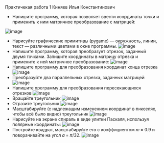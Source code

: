 Практичекая работа 1 Киняев Илья Константинович
* Напишите программу, которая позволяет ввести координаты точки и применить к ним матричное преобразование с матрицей:
  
![image](https://github.com/user-attachments/assets/104ae741-6472-4dea-9f6c-9aa8302f4b6f)
* Нарисуйте графические примитивы (pygame) — окружность, линии, текст — различными цветами в окне программы.
![image](https://github.com/user-attachments/assets/5a8bfd0b-510f-468b-aacb-ea10393431bd)
* Напишите программу, которая преобразует отрезок, заданный двумя точками. Запишите координаты в матрицу
отрезка и примените к ней матричное преобразование:
![image](https://github.com/user-attachments/assets/fdee59c0-68a6-41b0-836b-31064be03b59)
* Напишите программу для преобразования координат конца отрезка
![image](https://github.com/user-attachments/assets/da0d834c-40f4-4cdb-b840-64dab71cf939)
* Преобразуйте два параллельных отрезка, заданных матрицей
![image](https://github.com/user-attachments/assets/5bc76526-007e-4fe6-8cf2-60cfe8f30c7b)
* Напишите программу для преобразования пересекающихся отрезков
![image](https://github.com/user-attachments/assets/c797afb3-318d-4e70-bdd2-0b7f26c87e00)
* Вращайте треугольник
  ![image](https://github.com/user-attachments/assets/de5203c6-7d30-4588-bf94-663633a3993e)
* Отразите треугольник
![image](https://github.com/user-attachments/assets/571742da-a910-454f-a8c4-3edb1534b431)
* Масштабируйте (с надлежащим изменением координат в пикселях, чтобы всё было видно) треугольник
![image](https://github.com/user-attachments/assets/d811cfc7-9bca-455e-aec8-4447ffbd9fea)
*  Нарисуйте на экране спираль в виде улитки Паскаля, используя полярные координаты:
![image](https://github.com/user-attachments/assets/9c8dc6e3-ce6e-4591-ab0f-e90d36fc3c4e)
* Постройте квадрат, масштабируйте его с коэффициентом 𝑚 = 0.9 и поворачивайте на угол 𝛼 = 𝜋/32.
![image](https://github.com/user-attachments/assets/6be71507-a389-4f0f-b8ec-dae49b7315f6)
 

